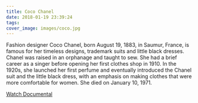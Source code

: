 ```yaml
---
title: Coco Chanel
date: 2018-01-19 23:39:24
tags:
cover_image: images/coco.jpg
---
```

Fashion designer Coco Chanel, born August 19, 1883, in Saumur, France, is famous for her timeless designs, trademark suits and little black dresses. Chanel was raised in an orphanage and taught to sew. She had a brief career as a singer before opening her first clothes shop in 1910. In the 1920s, she launched her first perfume and eventually introduced the Chanel suit and the little black dress, with an emphasis on making clothes that were more comfortable for women. She died on January 10, 1971.


[Watch Documental](https://www.youtube.com/watch?v=RItjr-XcGWU)




























<!--
## Quick Start

### Create a new post

``` bash
$ hexo new "My New Post"
```

More info: [Writing](https://hexo.io/docs/writing.html)

### Run server

``` bash
$ hexo server
```

More info: [Server](https://hexo.io/docs/server.html)

### Generate static files

``` bash
$ hexo generate
```

More info: [Generating](https://hexo.io/docs/generating.html)

### Deploy to remote sites

``` bash
$ hexo deploy
```

More info: [Deployment](https://hexo.io/docs/deployment.html) -->

